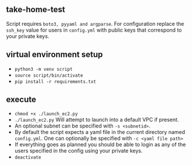 take-home-test
--------------

Script requires `boto3, pyyaml and argparse`.
For configuration replace the `ssh_key` value for users in `config.yml` with public keys that correspond to your private keys.  

virtual environment setup
-------------------------
- `python3 -m venv script`
- `source script/bin/activate`
- `pip install -r requirements.txt`

execute
-------
- `chmod +x ./launch_ec2.py`
- `./launch_ec2.py` Will attempt to launch into a default VPC if present.
- An optional subnet can be specified with `-s <subnetid>`.
- By default the script expects a yaml file in the current directory named `config.yml`. One can optionally be specified with `-c <yaml file path>`
- If everything goes as planned you should be able to login as any of the users specified in the config using your private keys.
- `deactivate` 
